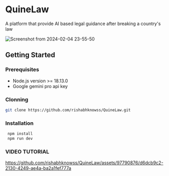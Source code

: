 # QuineLaw

A platform that provide AI based legal guidance after breaking a country's law 

![Screenshot from 2024-02-04 23-55-50](https://github.com/rishabhknowss/QuineLaw/assets/97790876/4b9ede98-6dac-402b-bbc6-e16dec5384e6)

## Getting Started 

### Prerequisites

- Node.js version >= 18.13.0
- Google gemini pro api key


### Clonning

```bash
git clone https://github.com/rishabhknowss/QuineLaw.git
```

### Installation

```bash 
 npm install
 npm run dev
 ```
### VIDEO TUTORIAL 

https://github.com/rishabhknowss/QuineLaw/assets/97790876/d6dcb9c2-2130-4249-ae4a-ba2a1fef777a

